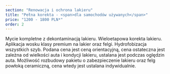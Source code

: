 ```yaml
---
section: "Renowacja i ochrona lakieru"
title: "Pełna korekta - <span>dla samochodów używanych</span>"
price: "1200 - 1800 PLN*"
order: 2
---
```


Mycie kompletne z dekontaminacją lakieru. Wieloetapowa korekta lakieru. Aplikacja wosku klasy premium na lakier oraz felgi. Hydrofobizacja wszystkich szyb. Podana cena jest ceną orientacyjną, cena ostateczna jest zależna od wielkości auta i kondycji lakieru, ustalana
jest podczas oględzin auta. Możliwość rozbudowy pakietu o zabezpieczenie lakieru oraz felg powłoką ceramiczną, cena wtedy jest ustalana indywidualnie.